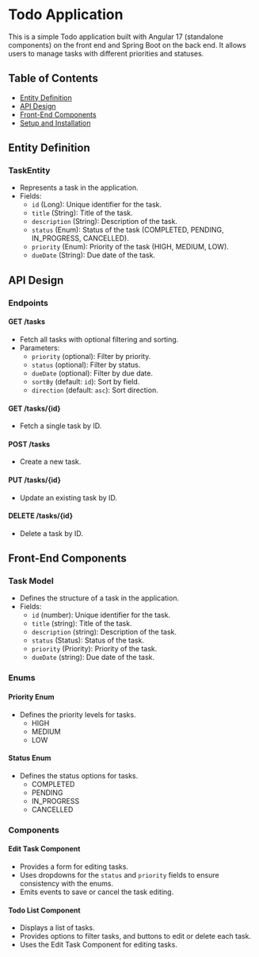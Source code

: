 # Todo Application

This is a simple Todo application built with Angular 17 (standalone components) on the front end and Spring Boot on the back end. It allows users to manage tasks with different priorities and statuses.

## Table of Contents

- [Entity Definition](#entity-definition)
- [API Design](#api-design)
- [Front-End Components](#front-end-components)
- [Setup and Installation](#setup-and-installation)

## Entity Definition

### TaskEntity

- Represents a task in the application.
- Fields:
    - `id` (Long): Unique identifier for the task.
    - `title` (String): Title of the task.
    - `description` (String): Description of the task.
    - `status` (Enum): Status of the task (COMPLETED, PENDING, IN_PROGRESS, CANCELLED).
    - `priority` (Enum): Priority of the task (HIGH, MEDIUM, LOW).
    - `dueDate` (String): Due date of the task.

## API Design

### Endpoints

#### GET /tasks

- Fetch all tasks with optional filtering and sorting.
- Parameters:
    - `priority` (optional): Filter by priority.
    - `status` (optional): Filter by status.
    - `dueDate` (optional): Filter by due date.
    - `sortBy` (default: `id`): Sort by field.
    - `direction` (default: `asc`): Sort direction.

#### GET /tasks/{id}

- Fetch a single task by ID.

#### POST /tasks

- Create a new task.

#### PUT /tasks/{id}

- Update an existing task by ID.

#### DELETE /tasks/{id}

- Delete a task by ID.

## Front-End Components

### Task Model

- Defines the structure of a task in the application.
- Fields:
    - `id` (number): Unique identifier for the task.
    - `title` (string): Title of the task.
    - `description` (string): Description of the task.
    - `status` (Status): Status of the task.
    - `priority` (Priority): Priority of the task.
    - `dueDate` (string): Due date of the task.

### Enums

#### Priority Enum

- Defines the priority levels for tasks.
    - HIGH
    - MEDIUM
    - LOW

#### Status Enum

- Defines the status options for tasks.
    - COMPLETED
    - PENDING
    - IN_PROGRESS
    - CANCELLED

### Components

#### Edit Task Component

- Provides a form for editing tasks.
- Uses dropdowns for the `status` and `priority` fields to ensure consistency with the enums.
- Emits events to save or cancel the task editing.

#### Todo List Component

- Displays a list of tasks.
- Provides options to filter tasks, and buttons to edit or delete each task.
- Uses the Edit Task Component for editing tasks.


